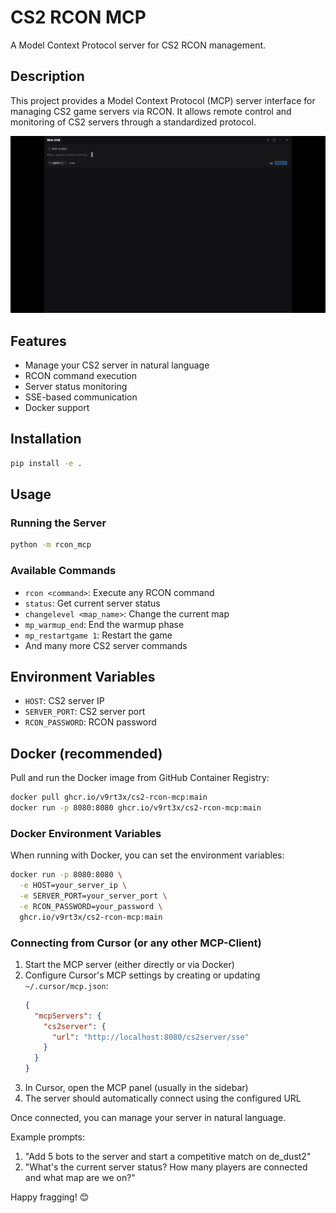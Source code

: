 # CS2 RCON MCP

A Model Context Protocol server for CS2 RCON management.

## Description

This project provides a Model Context Protocol (MCP) server interface for managing CS2 game servers via RCON. It allows remote control and monitoring of CS2 servers through a standardized protocol.

![CS2 RCON MCP Demo](cs2-rcon-mcp.gif)

## Features

- Manage your CS2 server in natural language
- RCON command execution
- Server status monitoring
- SSE-based communication
- Docker support

## Installation

```bash
pip install -e .
```

## Usage

### Running the Server

```bash
python -m rcon_mcp
```

### Available Commands

- `rcon <command>`: Execute any RCON command
- `status`: Get current server status
- `changelevel <map_name>`: Change the current map
- `mp_warmup_end`: End the warmup phase
- `mp_restartgame 1`: Restart the game
- And many more CS2 server commands

## Environment Variables

- `HOST`: CS2 server IP
- `SERVER_PORT`: CS2 server port
- `RCON_PASSWORD`: RCON password

## Docker (recommended)

Pull and run the Docker image from GitHub Container Registry:

```bash
docker pull ghcr.io/v9rt3x/cs2-rcon-mcp:main
docker run -p 8080:8080 ghcr.io/v9rt3x/cs2-rcon-mcp:main
```

### Docker Environment Variables

When running with Docker, you can set the environment variables:

```bash
docker run -p 8080:8080 \
  -e HOST=your_server_ip \
  -e SERVER_PORT=your_server_port \
  -e RCON_PASSWORD=your_password \
  ghcr.io/v9rt3x/cs2-rcon-mcp:main
```

### Connecting from Cursor (or any other MCP-Client)

1. Start the MCP server (either directly or via Docker)
2. Configure Cursor's MCP settings by creating or updating `~/.cursor/mcp.json`:
   ```json
   {
     "mcpServers": {
       "cs2server": {
         "url": "http://localhost:8080/cs2server/sse"
       }
     }
   }
   ```
3. In Cursor, open the MCP panel (usually in the sidebar)
4. The server should automatically connect using the configured URL

Once connected, you can manage your server in natural language.

Example prompts:

1. "Add 5 bots to the server and start a competitive match on de_dust2"
2. "What's the current server status? How many players are connected and what map are we on?"

Happy fragging! 😊
